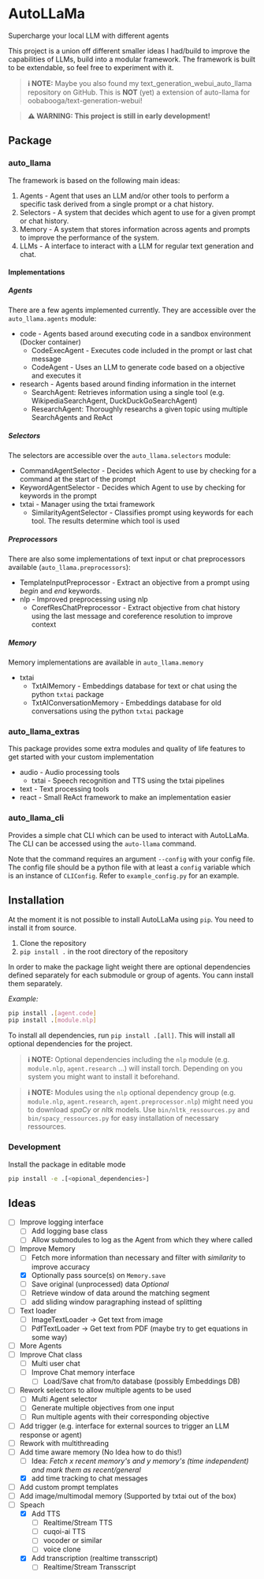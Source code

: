 # AutoLLaMa

Supercharge your local LLM with different agents

This project is a union off different smaller ideas I had/build to improve the capabilities of LLMs, build into a modular framework. The framework is built to be extendable, so feel free to experiment with it.

> **ℹ️ NOTE:** Maybe you also found my text_generation_webui_auto_llama repository on GitHub. This is **NOT** (yet) a extension of auto-llama for oobabooga/text-generation-webui!

> **⚠️ WARNING: This project is still in early development!**

## Package

### auto_llama

The framework is based on the following main ideas:

1. Agents - Agent that uses an LLM and/or other tools to perform a specific task derived from a single prompt or a chat history.
2. Selectors - A system that decides which agent to use for a given prompt or chat history.
3. Memory - A system that stores information across agents and prompts to improve the performance of the system.
4. LLMs - A interface to interact with a LLM for regular text generation and chat.

#### Implementations

##### Agents

There are a few agents implemented currently. They are accessible over the `auto_llama.agents` module:

- code - Agents based around executing code in a sandbox environment (Docker container)
  - CodeExecAgent - Executes code included in the prompt or last chat message
  - CodeAgent - Uses an LLM to generate code based on a objective and executes it
- research - Agents based around finding information in the internet
  - SearchAgent: Retrieves information using a single tool (e.g. WikipediaSearchAgent, DuckDuckGoSearchAgent)
  - ResearchAgent: Thoroughly researchs a given topic using multiple SearchAgents and ReAct

##### Selectors

The selectors are accessible over the `auto_llama.selectors` module:

- CommandAgentSelector - Decides which Agent to use by checking for a command at the start of the prompt
- KeywordAgentSelector - Decides which Agent to use by checking for keywords in the prompt
- txtai - Manager using the txtai framework
  - SimilarityAgentSelector - Classifies prompt using keywords for each tool. The results determine which tool is used

##### Preprocessors

There are also some implementations of text input or chat preprocessors available (`auto_llama.preprocessors`):

- TemplateInputPreprocessor - Extract an objective from a prompt using _begin_ and _end_ keywords.
- nlp - Improved preprocessing using nlp
  - CorefResChatPreprocessor - Extract objective from chat history using the last message and coreference resolution to improve context

##### Memory

Memory implementations are available in `auto_llama.memory`

- txtai
  - TxtAIMemory - Embeddings database for text or chat using the python `txtai` package
  - TxtAIConversationMemory - Embeddings database for old conversations using the python `txtai` package

### auto_llama_extras

This package provides some extra modules and quality of life features to get started with your custom implementation

- audio - Audio processing tools
  - txtai - Speech recognition and TTS using the txtai pipelines
- text - Text processing tools
- react - Small ReAct framework to make an implementation easier

### auto_llama_cli

Provides a simple chat CLI which can be used to interact with AutoLLaMa. The CLI can be accessed using the `auto-llama` command.

Note that the command requires an argument `--config` with your config file. The config file should be a python file with at least a `config` variable which is an instance of `CLIConfig`. Refer to `example_config.py` for an example.

## Installation

At the moment it is not possible to install AutoLLaMa using `pip`. You need to install it from source.

1. Clone the repository
2. `pip install .` in the root directory of the repository

In order to make the package light weight there are optional dependencies defined separately for each submodule or group of agents. You cann install them separately.

_Example:_

```bash
pip install .[agent.code]
pip install .[module.nlp]
```

To install all dependencies, run `pip install .[all]`. This will install all optional dependencies for the project.

> **ℹ️ NOTE:** Optional dependencies including the `nlp` module (e.g. `module.nlp`, `agent.research` ...) will install torch. Depending on you system you might want to install it beforehand.

> **ℹ️ NOTE:** Modules using the `nlp` optional dependency group (e.g. `module.nlp`, `agent.research`, `agent.preprocessor.nlp`) might need you to download _spaCy_ or _nltk_ models. Use `bin/nltk_ressources.py` and `bin/spacy_ressources.py` for easy installation of necessary ressources.

### Development

Install the package in editable mode

```bash
pip install -e .[<opional_dependencies>]
```

## Ideas

- [ ] Improve logging interface
  - [ ] Add logging base class
  - [ ] Allow submodules to log as the Agent from which they where called
- [ ] Improve Memory
  - [ ] Fetch more information than necessary and filter with _similarity_ to improve accuracy
  - [x] Optionally pass source(s) on `Memory.save`
  - [ ] Save original (unprocessed) data _Optional_
  - [ ] Retrieve window of data around the matching segment
  - [ ] add sliding window paragraphing instead of splitting
- [ ] Text loader
  - [ ] ImageTextLoader -> Get text from image
  - [ ] PdfTextLoader -> Get text from PDF (maybe try to get equations in some way)
- [ ] More Agents
- [ ] Improve Chat class
  - [ ] Multi user chat
  - [ ] Improve Chat memory interface
    - [ ] Load/Save chat from/to database (possibly Embeddings DB)
- [ ] Rework selectors to allow multiple agents to be used
  - [ ] Multi Agent selector
  - [ ] Generate multiple objectives from one input
  - [ ] Run multiple agents with their corresponding objective
- [ ] Add trigger (e.g. interface for external sources to trigger an LLM response or agent)
- [ ] Rework with multithreading
- [ ] Add time aware memory (No Idea how to do this!)
  - [ ] Idea: _Fetch x recent memory's and y memory's (time independent) and mark them as recent/general_
  - [x] add time tracking to chat messages
- [ ] Add custom prompt templates
- [ ] Add image/multimodal memory (Supported by txtai out of the box)
- [ ] Speach
  - [x] Add TTS
    - [ ] Realtime/Stream TTS
    - [ ] cuqoi-ai TTS
    - [ ] vocoder or similar
    - [ ] voice clone
  - [x] Add transcription (realtime transscript)
    - [ ] Realtime/Stream Transscript
